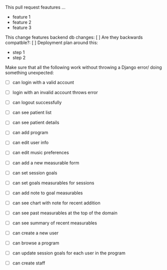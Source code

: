 This pull request feautures ...

- feature 1
- feature 2
- feature 3

This change features backend db changes: [ ]
Are they backwards compatble?: [ ]
Deployment plan around this:
- step 1
- step 2


Make sure that all the following work without throwing a Django error/ doing something unexpected:
- [ ] can login with a valid account
- [ ] login with an invalid account throws error
- [ ] can logout successfully
- [ ] can see patient list
- [ ] can see patient details
- [ ] can add program
- [ ] can edit user info
- [ ] can edit music preferences
- [ ] can add a new measurable form
- [ ] can set session goals
- [ ] can set goals measurables for sessions
- [ ] can add note to goal measurables
- [ ] can see chart with note for recent addition
- [ ] can see past measurables at the top of the domain
- [ ] can see summary of recent measurables
- [ ] can create a new user
- [ ] can browse a program
- [ ] can update session goals for each user in the program
- [ ] can create staff



